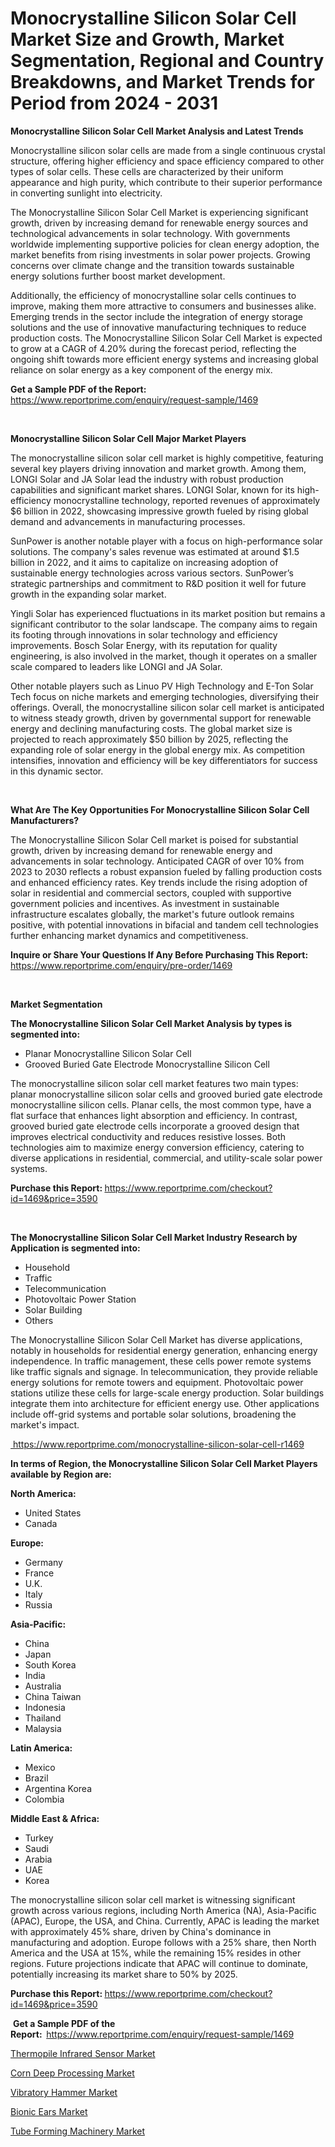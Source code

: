 <p><h1>Monocrystalline Silicon Solar Cell Market Size and Growth, Market Segmentation, Regional and Country Breakdowns, and Market Trends for Period from 2024 -  2031</h1></p><p><strong>Monocrystalline Silicon Solar Cell Market Analysis and Latest Trends</strong></p>
<p><p>Monocrystalline silicon solar cells are made from a single continuous crystal structure, offering higher efficiency and space efficiency compared to other types of solar cells. These cells are characterized by their uniform appearance and high purity, which contribute to their superior performance in converting sunlight into electricity.</p><p>The Monocrystalline Silicon Solar Cell Market is experiencing significant growth, driven by increasing demand for renewable energy sources and technological advancements in solar technology. With governments worldwide implementing supportive policies for clean energy adoption, the market benefits from rising investments in solar power projects. Growing concerns over climate change and the transition towards sustainable energy solutions further boost market development.</p><p>Additionally, the efficiency of monocrystalline solar cells continues to improve, making them more attractive to consumers and businesses alike. Emerging trends in the sector include the integration of energy storage solutions and the use of innovative manufacturing techniques to reduce production costs. The Monocrystalline Silicon Solar Cell Market is expected to grow at a CAGR of 4.20% during the forecast period, reflecting the ongoing shift towards more efficient energy systems and increasing global reliance on solar energy as a key component of the energy mix.</p></p>
<p><strong>Get a Sample PDF of the Report:&nbsp;</strong> <a href="https://www.reportprime.com/enquiry/request-sample/1469?utm_campaign=1876&utm_medium=2&utm_source=Github&utm_content=ia&utm_term=24122024&utm_id=monocrystalline-silicon-solar-cell">https://www.reportprime.com/enquiry/request-sample/1469</a></p>
<p>&nbsp;</p>
<p><strong>Monocrystalline Silicon Solar Cell Major Market Players</strong></p>
<p><p>The monocrystalline silicon solar cell market is highly competitive, featuring several key players driving innovation and market growth. Among them, LONGI Solar and JA Solar lead the industry with robust production capabilities and significant market shares. LONGI Solar, known for its high-efficiency monocrystalline technology, reported revenues of approximately $6 billion in 2022, showcasing impressive growth fueled by rising global demand and advancements in manufacturing processes.</p><p>SunPower is another notable player with a focus on high-performance solar solutions. The company's sales revenue was estimated at around $1.5 billion in 2022, and it aims to capitalize on increasing adoption of sustainable energy technologies across various sectors. SunPower’s strategic partnerships and commitment to R&D position it well for future growth in the expanding solar market.</p><p>Yingli Solar has experienced fluctuations in its market position but remains a significant contributor to the solar landscape. The company aims to regain its footing through innovations in solar technology and efficiency improvements. Bosch Solar Energy, with its reputation for quality engineering, is also involved in the market, though it operates on a smaller scale compared to leaders like LONGI and JA Solar.</p><p>Other notable players such as Linuo PV High Technology and E-Ton Solar Tech focus on niche markets and emerging technologies, diversifying their offerings. Overall, the monocrystalline silicon solar cell market is anticipated to witness steady growth, driven by governmental support for renewable energy and declining manufacturing costs. The global market size is projected to reach approximately $50 billion by 2025, reflecting the expanding role of solar energy in the global energy mix. As competition intensifies, innovation and efficiency will be key differentiators for success in this dynamic sector.</p></p>
<p>&nbsp;</p>
<p><strong>What Are The Key Opportunities For Monocrystalline Silicon Solar Cell Manufacturers?</strong></p>
<p><p>The Monocrystalline Silicon Solar Cell market is poised for substantial growth, driven by increasing demand for renewable energy and advancements in solar technology. Anticipated CAGR of over 10% from 2023 to 2030 reflects a robust expansion fueled by falling production costs and enhanced efficiency rates. Key trends include the rising adoption of solar in residential and commercial sectors, coupled with supportive government policies and incentives. As investment in sustainable infrastructure escalates globally, the market's future outlook remains positive, with potential innovations in bifacial and tandem cell technologies further enhancing market dynamics and competitiveness.</p></p>
<p><strong>Inquire or Share Your Questions If Any Before Purchasing This Report:</strong> <a href="https://www.reportprime.com/enquiry/pre-order/1469?utm_campaign=1876&utm_medium=2&utm_source=Github&utm_content=ia&utm_term=24122024&utm_id=monocrystalline-silicon-solar-cell">https://www.reportprime.com/enquiry/pre-order/1469</a></p>
<p>&nbsp;</p>
<p><strong>Market Segmentation</strong></p>
<p><strong>The Monocrystalline Silicon Solar Cell Market Analysis by types is segmented into:</strong></p>
<p><ul><li>Planar Monocrystalline Silicon Solar Cell</li><li>Grooved Buried Gate Electrode Monocrystalline Silicon Cell</li></ul></p>
<p><p>The monocrystalline silicon solar cell market features two main types: planar monocrystalline silicon solar cells and grooved buried gate electrode monocrystalline silicon cells. Planar cells, the most common type, have a flat surface that enhances light absorption and efficiency. In contrast, grooved buried gate electrode cells incorporate a grooved design that improves electrical conductivity and reduces resistive losses. Both technologies aim to maximize energy conversion efficiency, catering to diverse applications in residential, commercial, and utility-scale solar power systems.</p></p>
<p><strong>Purchase this Report:&nbsp;</strong><a href="https://www.reportprime.com/checkout?id=1469&price=3590&utm_campaign=1876&utm_medium=2&utm_source=Github&utm_content=ia&utm_term=24122024&utm_id=monocrystalline-silicon-solar-cell">https://www.reportprime.com/checkout?id=1469&price=3590</a></p>
<p>&nbsp;</p>
<p><strong>The Monocrystalline Silicon Solar Cell Market Industry Research by Application is segmented into:</strong></p>
<p><ul><li>Household</li><li>Traffic</li><li>Telecommunication</li><li>Photovoltaic Power Station</li><li>Solar Building</li><li>Others</li></ul></p>
<p><p>The Monocrystalline Silicon Solar Cell Market has diverse applications, notably in households for residential energy generation, enhancing energy independence. In traffic management, these cells power remote systems like traffic signals and signage. In telecommunication, they provide reliable energy solutions for remote towers and equipment. Photovoltaic power stations utilize these cells for large-scale energy production. Solar buildings integrate them into architecture for efficient energy use. Other applications include off-grid systems and portable solar solutions, broadening the market's impact.</p></p>
<p><a href="https://www.reportprime.com/monocrystalline-silicon-solar-cell-r1469?utm_campaign=1876&utm_medium=2&utm_source=Github&utm_content=ia&utm_term=24122024&utm_id=monocrystalline-silicon-solar-cell">&nbsp;https://www.reportprime.com/monocrystalline-silicon-solar-cell-r1469</a></p>
<p><strong>In terms of Region, the Monocrystalline Silicon Solar Cell Market Players available by Region are:</strong></p>
<p>
    <p> <strong> North America: </strong>
        <ul>
            <li>United States</li>
            <li>Canada</li>
        </ul>
        </p> 
    <p> <strong> Europe: </strong>
        <ul>
            <li>Germany</li>
            <li>France</li>
            <li>U.K.</li>
            <li>Italy</li>
            <li>Russia</li>
        </ul>
        </p> 
    <p> <strong> Asia-Pacific: </strong>
        <ul>
            <li>China</li>
            <li>Japan</li>
            <li>South Korea</li>
            <li>India</li>
            <li>Australia</li>
            <li>China Taiwan</li>
            <li>Indonesia</li>
            <li>Thailand</li>
            <li>Malaysia</li>
        </ul>
        </p> 
    <p> <strong> Latin America: </strong>
        <ul>
            <li>Mexico</li>
            <li>Brazil</li>
            <li>Argentina Korea</li>
            <li>Colombia</li>
        </ul>
        </p> 
    <p> <strong> Middle East & Africa: </strong>
        <ul>
            <li>Turkey</li>
            <li>Saudi</li>
            <li>Arabia</li>
            <li>UAE</li>
            <li>Korea</li>
        </ul>
    </p>
    </p>
<p><p>The monocrystalline silicon solar cell market is witnessing significant growth across various regions, including North America (NA), Asia-Pacific (APAC), Europe, the USA, and China. Currently, APAC is leading the market with approximately 45% share, driven by China's dominance in manufacturing and adoption. Europe follows with a 25% share, then North America and the USA at 15%, while the remaining 15% resides in other regions. Future projections indicate that APAC will continue to dominate, potentially increasing its market share to 50% by 2025.</p></p>
<p><strong>Purchase this Report: </strong><a href="https://www.reportprime.com/checkout?id=1469&price=3590&utm_campaign=1876&utm_medium=2&utm_source=Github&utm_content=ia&utm_term=24122024&utm_id=monocrystalline-silicon-solar-cell">https://www.reportprime.com/checkout?id=1469&price=3590</a></p>
<p>&nbsp;<strong>Get a Sample PDF of the Report:&nbsp;&nbsp;</strong><a href="https://www.reportprime.com/enquiry/request-sample/1469?utm_campaign=1876&utm_medium=2&utm_source=Github&utm_content=ia&utm_term=24122024&utm_id=monocrystalline-silicon-solar-cell">https://www.reportprime.com/enquiry/request-sample/1469</a></p>
<p><strong></strong></p>
<p><p><a href="https://github.com/raffadongraffadong/Market-Research-Report-List-1/blob/main/thermopile-infrared-sensor-market.md?utm_campaign=1876&utm_medium=2&utm_source=Github&utm_content=ia&utm_term=24122024&utm_id=monocrystalline-silicon-solar-cell">Thermopile Infrared Sensor Market</a></p><p><a href="https://www.linkedin.com/pulse/thorough-competitor-analysis-corn-deep-processing-market-kuv1e?utm_campaign=1876&utm_medium=2&utm_source=Github&utm_content=ia&utm_term=24122024&utm_id=monocrystalline-silicon-solar-cell">Corn Deep Processing Market</a></p><p><a href="https://www.linkedin.com/pulse/global-vibratory-hammer-market-product-types-applications-cgjfe?utm_campaign=1876&utm_medium=2&utm_source=Github&utm_content=ia&utm_term=24122024&utm_id=monocrystalline-silicon-solar-cell">Vibratory Hammer Market</a></p><p><a href="https://github.com/dolorespeddico90/Market-Research-Report-List-1/blob/main/bionic-ears-market.md?utm_campaign=1876&utm_medium=2&utm_source=Github&utm_content=ia&utm_term=24122024&utm_id=monocrystalline-silicon-solar-cell">Bionic Ears Market</a></p><p><a href="https://www.linkedin.com/pulse/consumer-behavior-shifts-tube-forming-machinery-market-demand-ran5f?utm_campaign=1876&utm_medium=2&utm_source=Github&utm_content=ia&utm_term=24122024&utm_id=monocrystalline-silicon-solar-cell">Tube Forming Machinery Market</a></p></p>